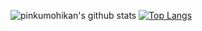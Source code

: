 ![pinkumohikan's github stats](https://github-readme-stats.vercel.app/api?username=seiyawati&count_private=true&show_icons=true)
[![Top Langs](https://github-readme-stats.vercel.app/api/top-langs/?username=seiyawati&layout=compact)](https://github.com/anuraghazra/github-readme-stats)
